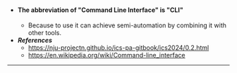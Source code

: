 - #### The abbreviation of "Command Line Interface" is "CLI"
    - Because to use it can achieve semi-automation by combining it with other tools.
- ***References***
    - https://nju-projectn.github.io/ics-pa-gitbook/ics2024/0.2.html
    - https://en.wikipedia.org/wiki/Command-line_interface
- ---
